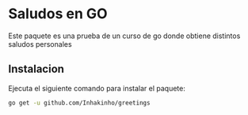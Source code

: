 # Saludos en GO

Este paquete es una prueba de un curso de go donde obtiene distintos saludos personales

## Instalacion

Ejecuta el siguiente comando para instalar el paquete:

```bash
go get -u github.com/Inhakinho/greetings
```
